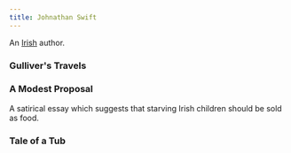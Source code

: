 ```yaml
---
title: Johnathan Swift
---
```


An [Irish](../index.html) author.

### Gulliver's Travels

### A Modest Proposal

A satirical essay which suggests that starving Irish children should be sold as food.

### Tale of a Tub
